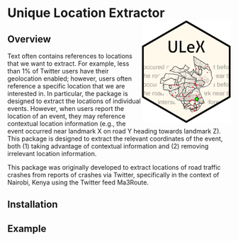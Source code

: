 # Unique Location Extractor <img src="man/figures/logo.png" align="right" width="200" />

## Overview
Text often contains references to locations that we want to extract. For example, less than 1% of Twitter users have their geolocation enabled; however, users often reference a specific location that we are interested in. In particular, the package is designed to extract the locations of individual events. However, when users report the location of an event, they may reference contextual location information (e.g., the event occurred near landmark X on road Y heading towards landmark Z). This package is designed to extract the relevant coordinates of the event, both (1) taking advantage of contextual information and (2) removing irrelevant location information.

This package was originally developed to extract locations of road traffic crashes from reports of crashes via Twitter, specifically in the context of Nairobi, Kenya using the Twitter feed Ma3Route.

## Installation

## Example
